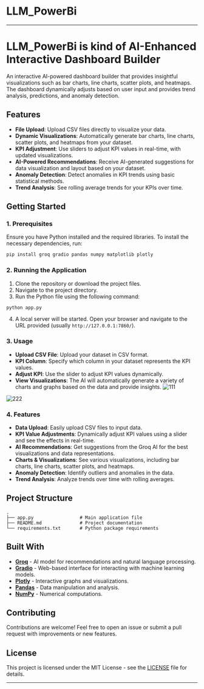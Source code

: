 # LLM_PowerBi

---

# **LLM_PowerBi is kind of AI-Enhanced Interactive Dashboard Builder**

An interactive AI-powered dashboard builder that provides insightful visualizations such as bar charts, line charts, scatter plots, and heatmaps. The dashboard dynamically adjusts based on user input and provides trend analysis, predictions, and anomaly detection.

## **Features**

- **File Upload**: Upload CSV files directly to visualize your data.
- **Dynamic Visualizations**: Automatically generate bar charts, line charts, scatter plots, and heatmaps from your dataset.
- **KPI Adjustment**: Use sliders to adjust KPI values in real-time, with updated visualizations.
- **AI-Powered Recommendations**: Receive AI-generated suggestions for data visualization and layout based on your dataset.
- **Anomaly Detection**: Detect anomalies in KPI trends using basic statistical methods.
- **Trend Analysis**: See rolling average trends for your KPIs over time.

## **Getting Started**

### **1. Prerequisites**

Ensure you have Python installed and the required libraries. To install the necessary dependencies, run:

```bash
pip install groq gradio pandas numpy matplotlib plotly
```

### **2. Running the Application**

1. Clone the repository or download the project files.
2. Navigate to the project directory.
3. Run the Python file using the following command:

```bash
python app.py
```

4. A local server will be started. Open your browser and navigate to the URL provided (usually `http://127.0.0.1:7860/`).

### **3. Usage**

- **Upload CSV File**: Upload your dataset in CSV format.
- **KPI Column**: Specify which column in your dataset represents the KPI values.
- **Adjust KPI**: Use the slider to adjust KPI values dynamically.
- **View Visualizations**: The AI will automatically generate a variety of charts and graphs based on the data and provide insights.
  ![111](https://github.com/user-attachments/assets/160bae9f-7852-4443-a4b5-85fee4933fbd)

![222](https://github.com/user-attachments/assets/7ba426d3-e6ab-4d51-bf62-896818ec6483)


### **4. Features**

- **Data Upload**: Easily upload CSV files to input data.
- **KPI Value Adjustments**: Dynamically adjust KPI values using a slider and see the effects in real-time.
- **AI Recommendations**: Get suggestions from the Groq AI for the best visualizations and data representations.
- **Charts & Visualizations**: See various visualizations, including bar charts, line charts, scatter plots, and heatmaps.
- **Anomaly Detection**: Identify outliers and anomalies in the data.
- **Trend Analysis**: Analyze trends over time with rolling averages.

## **Project Structure**

```plaintext
.
├── app.py                 # Main application file
├── README.md              # Project documentation
└── requirements.txt       # Python package requirements
```

## **Built With**

- **[Groq](https://groq.com)** - AI model for recommendations and natural language processing.
- **[Gradio](https://gradio.app)** - Web-based interface for interacting with machine learning models.
- **[Plotly](https://plotly.com/python/)** - Interactive graphs and visualizations.
- **[Pandas](https://pandas.pydata.org/)** - Data manipulation and analysis.
- **[NumPy](https://numpy.org/)** - Numerical computations.

## **Contributing**

Contributions are welcome! Feel free to open an issue or submit a pull request with improvements or new features.

## **License**

This project is licensed under the MIT License - see the [LICENSE](LICENSE) file for details.

---
